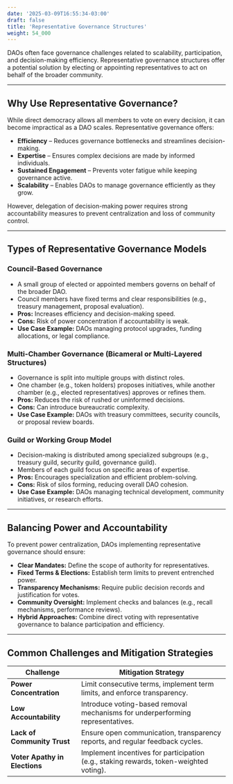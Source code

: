 ```yaml
---
date: '2025-03-09T16:55:34-03:00'
draft: false
title: 'Representative Governance Structures'
weight: 54_000
---
```


DAOs often face governance challenges related to scalability, participation, and decision-making efficiency. Representative governance structures offer a potential solution by electing or appointing representatives to act on behalf of the broader community.  

---

## **Why Use Representative Governance?**  

While direct democracy allows all members to vote on every decision, it can become impractical as a DAO scales. Representative governance offers:  

- **Efficiency** – Reduces governance bottlenecks and streamlines decision-making.  
- **Expertise** – Ensures complex decisions are made by informed individuals.  
- **Sustained Engagement** – Prevents voter fatigue while keeping governance active.  
- **Scalability** – Enables DAOs to manage governance efficiently as they grow.  

However, delegation of decision-making power requires strong accountability measures to prevent centralization and loss of community control.  

---

## **Types of Representative Governance Models**  

### **Council-Based Governance**  
- A small group of elected or appointed members governs on behalf of the broader DAO.  
- Council members have fixed terms and clear responsibilities (e.g., treasury management, proposal evaluation).  
- **Pros:** Increases efficiency and decision-making speed.  
- **Cons:** Risk of power concentration if accountability is weak.  
- **Use Case Example:** DAOs managing protocol upgrades, funding allocations, or legal compliance.  

### **Multi-Chamber Governance (Bicameral or Multi-Layered Structures)**  
- Governance is split into multiple groups with distinct roles.  
- One chamber (e.g., token holders) proposes initiatives, while another chamber (e.g., elected representatives) approves or refines them.  
- **Pros:** Reduces the risk of rushed or uninformed decisions.  
- **Cons:** Can introduce bureaucratic complexity.  
- **Use Case Example:** DAOs with treasury committees, security councils, or proposal review boards.

### **Guild or Working Group Model**  
- Decision-making is distributed among specialized subgroups (e.g., treasury guild, security guild, governance guild).  
- Members of each guild focus on specific areas of expertise.  
- **Pros:** Encourages specialization and efficient problem-solving.  
- **Cons:** Risk of silos forming, reducing overall DAO cohesion.  
- **Use Case Example:** DAOs managing technical development, community initiatives, or research efforts.  

---

## **Balancing Power and Accountability**  

To prevent power centralization, DAOs implementing representative governance should ensure:  

- **Clear Mandates:** Define the scope of authority for representatives.  
- **Fixed Terms & Elections:** Establish term limits to prevent entrenched power.  
- **Transparency Mechanisms:** Require public decision records and justification for votes.  
- **Community Oversight:** Implement checks and balances (e.g., recall mechanisms, performance reviews).  
- **Hybrid Approaches:** Combine direct voting with representative governance to balance participation and efficiency.  

---

## **Common Challenges and Mitigation Strategies**  

| **Challenge** | **Mitigation Strategy** |  
|--------------|----------------------|  
| **Power Concentration** | Limit consecutive terms, implement term limits, and enforce transparency. |  
| **Low Accountability** | Introduce voting-based removal mechanisms for underperforming representatives. |  
| **Lack of Community Trust** | Ensure open communication, transparency reports, and regular feedback cycles. |  
| **Voter Apathy in Elections** | Implement incentives for participation (e.g., staking rewards, token-weighted voting). |  

